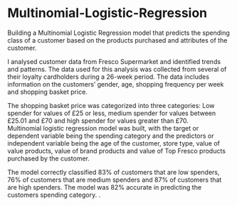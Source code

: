 # Multinomial-Logistic-Regression
Building a Multinomial Logistic Regression model that predicts the spending class of a customer based on the products purchased and attributes of the customer.

I analysed customer data from Fresco Supermarket and identified trends and patterns. The data used for this analysis was collected from several of their loyalty cardholders during a 26-week period. The data includes information on the customers’ gender, age, shopping frequency per week and shopping basket price. 

The shopping basket price was categorized into three categories: Low spender for values of £25 or less, medium spender for values between £25.01 and £70 and high spender for values greater than £70.  
Multinomial logistic regression model was built, with the target or dependent variable being the spending category and the predictors or independent variable being the age of the customer, store type, value of value products, value of brand products and value of Top Fresco products purchased by the customer. 

The model correctly classified 83% of customers that are low spenders, 76% of customers that are medium spenders and 87% of customers that are high spenders. The model was 82% accurate in predicting the customers spending category. 
 .  
